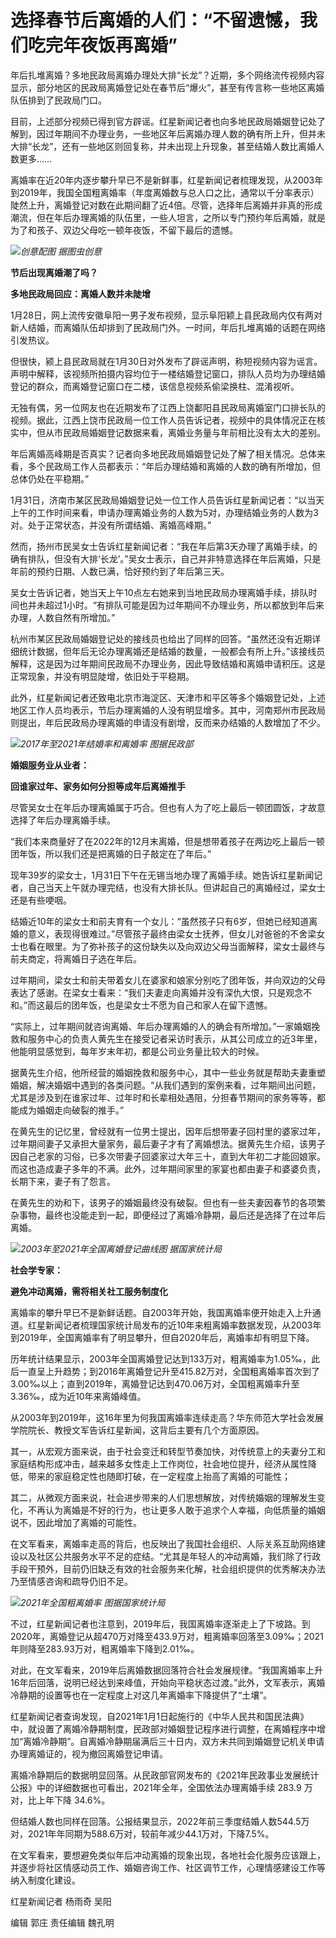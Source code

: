 # 选择春节后离婚的人们：“不留遗憾，我们吃完年夜饭再离婚”

年后扎堆离婚？多地民政局离婚办理处大排“长龙”？近期，多个网络流传视频内容显示，部分地区的民政局离婚登记处在春节后“爆火”，甚至有传言称一些地区离婚队伍排到了民政局门口。

目前，上述部分视频已得到官方辟谣。红星新闻记者也向多地民政局婚姻登记处了解到，因过年期间不办理业务，一些地区年后离婚办理人数的确有所上升，但并未大排“长龙”，还有一些地区则回复称，并未出现上升现象，甚至结婚人数比离婚人数更多……

离婚率在近20年内逐步攀升早已不是新鲜事，红星新闻记者梳理发现，从2003年到2019年，我国全国粗离婚率（年度离婚数与总人口之比，通常以千分率表示）陡然上升，离婚登记对数在此期间翻了近4倍。尽管，选择年后离婚并非真的形成潮流，但在年后办理离婚的队伍里，一些人坦言，之所以专门预约年后离婚，就是为了和孩子、双边父母吃一顿年夜饭，不留下最后的遗憾。

![](https://inews.gtimg.com/newsapp_bt/0/15638716110/1000)_创意配图 据图虫创意_

**节后出现离婚潮了吗？**

**多地民政局回应：离婚人数并未陡增**

1月28日，网上流传安徽阜阳一男子发布视频，显示阜阳颖上县民政局内仅有两对新人结婚，而离婚队伍却排到了民政局门外。一时间，年后扎堆离婚的话题在网络引发热议。

但很快，颍上县民政局就在1月30日对外发布了辟谣声明，称短视频内容为谣言。声明中解释，该视频所拍摄内容均位于一楼结婚登记窗口，排队人员均为办理结婚登记的群众，而离婚登记窗口在二楼，该信息视频系偷梁换柱、混淆视听。

无独有偶，另一位网友也在近期发布了江西上饶鄱阳县民政局离婚室门口排长队的视频。据此，江西上饶市民政局一位工作人员告诉记者，视频中的具体情况正在核实中，但从市民政局婚姻登记数据来看，离婚业务量与年前相比没有太大的差别。

年后离婚高峰期是否真实？记者向多地民政局婚姻登记处了解了相关情况。总体来看，多个民政局工作人员都表示：“年后办理结婚和离婚的人数的确有所增加，但总体仍处在平稳期。”

1月31日，济南市某区民政局婚姻登记处一位工作人员告诉红星新闻记者：“以当天上午的工作时间来看，申请办理离婚业务的人数为5对，办理结婚业务的人数为3对。处于正常状态，并没有所谓结婚、离婚高峰期。”

然而，扬州市民吴女士告诉红星新闻记者：“我在年后第3天办理了离婚手续，的确有排队，但没有大排‘长龙’。”吴女士表示，自己并非特意选择在年后离婚，只是年前的预约日期、人数已满，恰好预约到了年后第三天。

吴女士告诉记者，她当天上午10点左右她来到当地民政局办理离婚手续，排队时间也并未超过1小时。“有排队可能是因为过年期间不办理业务，所以都放到年后来办理，人数自然有所增加。”

杭州市某区民政局婚姻登记处的接线员也给出了同样的回答。“虽然还没有近期详细统计数据，但年后无论办理离婚还是结婚的数量，一般都会有所上升。”该接线员解释，这是因为过年期间民政局不办理业务，因此导致结婚和离婚申请积压。这是正常现象，并没有明显陡增，依旧处于平稳期。

此外，红星新闻记者还致电北京市海淀区、天津市和平区等多个婚姻登记处，上述地区工作人员均表示，节后办理离婚的人没有明显增多。其中，河南郑州市民政局则提出，年后民政局办理离婚的申请没有剧增，反而来办结婚的人数增加了不少。

![](https://inews.gtimg.com/newsapp_bt/0/15638716115/1000)_2017年至2021年结婚率和离婚率
图据民政部_

**婚姻服务业从业者：**

**回谁家过年、家务如何分担等成年后离婚推手**

尽管吴女士在年后办理离婚属于巧合。但也有人为了吃上最后一顿团圆饭，才故意选择了年后办理离婚手续。

“我们本来商量好了在2022年的12月末离婚，但是想带着孩子在两边吃上最后一顿团年饭，所以我们还是把离婚的日子敲定在了年后。”

现年39岁的梁女士，1月31日下午在无锡当地办理了离婚手续。她告诉红星新闻记者，自己当天上午就办理完结，也没有大排长队。但讲起自己的离婚经过，梁女士还是有些哽咽。

结婚近10年的梁女士和前夫育有一个女儿：“虽然孩子只有6岁，但她已经知道离婚的意义，表现得很难过。”尽管孩子最终由梁女士抚养，但女儿对爸爸的不舍梁女士也看在眼里。为了弥补孩子的这份缺失以及向双边父母当面解释，梁女士最终与前夫商定，将离婚日子选在年后。

过年期间，梁女士和前夫带着女儿在婆家和娘家分别吃了团年饭，并向双边的父母表达了感谢。在梁女士看来：“我们夫妻走向离婚并没有深仇大恨，只是观念不和。”而这最后的团年饭，也是梁女士不愿为自己和家人在留下遗憾。

“实际上，过年期间就咨询离婚、年后办理离婚的人的确会有所增加。”一家婚姻挽救和服务中心的负责人黄先生在接受记者采访时表示，从其公司成立的近3年里，他能明显感觉到，每年岁末年初，都是公司业务量比较大的时候。

据黄先生介绍，他所经营的婚姻挽救和服务中心，其中一些业务就是帮助夫妻重塑婚姻，解决婚姻中遇到的各类问题。“从我们遇到的案例来看，过年期间出问题，尤其是涉及到在谁家过年、过年时和长辈相处遇阻，分担春节期间的家务等等，都能成为婚姻走向破裂的推手。”

在黄先生的记忆里，曾经就有一位男士提出，因年后想带妻子回村里的婆家过年，过年期间妻子又承担大量家务，最后妻子才有了离婚想法。据黄先生介绍，该男子因自己老家的习俗，已多次带妻子回婆家过大年三十，直到大年初二才能回娘家。而这也造成妻子多年的不满。此外，过年期间家里的家宴也都由妻子和婆婆负责，长期下来，妻子有了怨言。

在黄先生的劝和下，该男子的婚姻最终没有破裂。但也有一些夫妻因春节的各项繁杂事物，最终也没能走到一起，即便经过了离婚冷静期，最后还是选择了在过年后离婚。

![](https://inews.gtimg.com/newsapp_bt/0/15638716122/1000)_2003年至2021年全国离婚登记曲线图
据国家统计局_

**社会学专家：**

**避免冲动离婚，需将相关社工服务制度化**

离婚率的攀升早已不是新鲜话题。自2003年开始，我国离婚率便开始走入上升通道。红星新闻记者梳理国家统计局发布的近10年来粗离婚率数据发现，从2003年到2019年，全国离婚率有了明显攀升，但自2020年后，离婚率却有明显下降。

历年统计结果显示，2003年全国离婚登记达到133万对，粗离婚率为1.05‰，此后一直呈上升趋势；到2016年离婚登记升至415.82万对，全国粗离婚率首次到了3.00‰以上；直到2019年，离婚登记达到470.06万对，全国粗离婚率升至3.36‰，成为近10年来离婚峰值。

从2003年到2019年，这16年里为何我国离婚率连续走高？华东师范大学社会发展学院院长、教授文军告诉红星新闻，这背后主要有几个方面原因。

其一，从宏观方面来说，由于社会变迁和转型节奏加快，对传统意上的夫妻分工和家庭结构形成冲击，越来越多女性走上工作岗位，社会地位提升，经济从属性降低，带来的家庭稳定性也随即打破，在一定程度上抬高了离婚的可能性；

其二，从微观方面来说，社会进步带来的人们思想解放，对传统婚姻的理解发生变化，不再认为离婚是不好的行为，也让更多人敢于追求个人幸福，向低质量的婚姻说不，因此增加了离婚的可能性。

在文军看来，离婚率走高的背后，也反映出了我国社会组织、人际关系互助网络建设以及社区公共服务水平不足的症结。“尤其是年轻人的冲动离婚，我们除了行政手段干预外，目前仍旧缺乏有效的社会服务来化解，社会组织提供的优秀解决办法乃至情感咨询和疏导仍旧不足。

![](https://inews.gtimg.com/newsapp_bt/0/15638716124/1000)_2021年全国粗离婚率
图据国家统计局_

不过，红星新闻记者也注意到，2019年后，我国离婚率逐渐走上了下坡路。到2020年，离婚登记从超470万对降至433.9万对，粗离婚率回落至3.09‰；2021年则降至283.93万对，粗离婚率下降到2.01‰。

对此，在文军看来，2019年后离婚数据回落符合社会发展规律。“我国离婚率上升16年后回落，说明已经达到来峰值，开始向平稳状态过渡。”此外，文军表示，离婚冷静期的设置等也在一定程度上对这几年离婚率下降提供了“土壤”。

红星新闻记者查询发现，自2021年1月1日起施行的《中华人民共和国民法典》中，就设置了离婚冷静期制度，民政部对婚姻登记程序进行调整，在离婚程序中增加“离婚冷静期”。自离婚冷静期届满后三十日内，双方未共同到婚姻登记机关申请办理离婚证的，视为撤回离婚登记申请。

离婚冷静期后的数据明显回落。从民政部官网发布的《2021年民政事业发展统计公报》中的详细数据也可看出，2021年全年，全国依法办理离婚手续 283.9
万对，比上年下降 34.6%。

但结婚人数也同样在回落。公报结果显示，2022年前三季度结婚人数544.5万对，2021年年同期为588.6万对，较前年减少44.1万对，下降7.5%。

在文军看来，要想避免类似年后冲动离婚的现象出现，各地社会化服务应该跟上，并逐步将社区情感动员工作、婚姻咨询工作、社区调节工作，心理情感建设工作等纳入制度化建设。

红星新闻记者 杨雨奇 吴阳

编辑 郭庄 责任编辑 魏孔明

